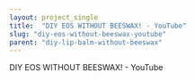 ```yaml
---
layout: project_single
title:  "DIY EOS WITHOUT BEESWAX! - YouTube"
slug: "diy-eos-without-beeswax-youtube"
parent: "diy-lip-balm-without-beeswax"
---
```

DIY EOS WITHOUT BEESWAX! - YouTube
